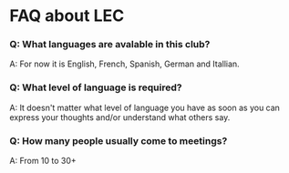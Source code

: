 # FAQ about LEC

### **Q: What languages are avalable in this club?**

A: For now it is English, French, Spanish, German and Itallian.

### **Q: What level of language is required?**

A: It doesn't matter what level of language you have as soon as you can express your thoughts and/or understand what others say.

### **Q: How many people usually come to meetings?**

A: From 10 to 30+